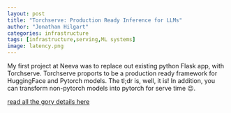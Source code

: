 ```yaml
---
layout: post
title: "Torchserve: Production Ready Inference for LLMs"
author: "Jonathan Hilgart"
categories: infrastructure
tags: [infrastructure,serving,ML systems]
image: latency.png
---
```


My first project at Neeva was to replace out existing python Flask app, with Torchserve. Torchserve proports to be a production ready framework for HuggingFace and Pytorch models.
The tl;dr is, well, it is! In addition, you can transform non-pytorch models into pytorch for serve time 😉.

[read all the gory details here](https://twitter.com/Neeva/status/1539273356369104896)



